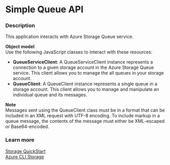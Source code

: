 # Simple Queue API

### Description

This application interacts with Azure Storage Queue service.

**Object model**  
Use the following JavaScript classes to interact with these resources:

- **QueueServiceClient**: A QueueServiceClient instance represents a connection to a given storage account in the Azure Storage Queue service. This client allows you to manage the all queues in your storage account.
- **QueueClient**: A QueueClient instance represents a single queue in a storage account. This client allows you to manage and manipulate an individual queue and its messages.

**Note**  
Messages sent using the QueueClient class must be in a format that can be included in an XML request with UTF-8 encoding.
To include markup in a queue message, the contents of the message must either be XML-escaped or Base64-encoded.


### Learn more
[Storage QuickStart](https://learn.microsoft.com/en-us/azure/storage/queues/storage-quickstart-queues-nodejs?tabs=passwordless%2Croles-azure-portal%2Cenvironment-variable-windows%2Csign-in-azure-cli)   
[Azure CLI Storage](https://learn.microsoft.com/en-us/cli/azure/storage/message?view=azure-cli-latest)  
